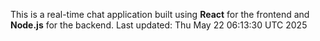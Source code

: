 This is a real-time chat application built using **React** for the frontend and **Node.js** for the backend.
Last updated: Thu May 22 06:13:30 UTC 2025
